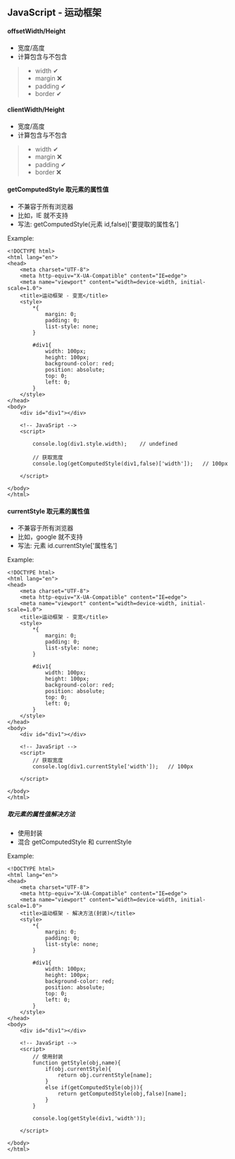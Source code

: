 ## JavaScript - 运动框架

#### offsetWidth/Height
+ 宽度/高度
+ 计算包含与不包含
> + width   ✔
> + margin  ❌
> + padding ✔
> + border  ✔

#### clientWidth/Height
+ 宽度/高度
+ 计算包含与不包含
> + width   ✔
> + margin  ❌
> + padding ✔
> + border  ❌

#### getComputedStyle 取元素的属性值
+ 不兼容于所有浏览器
+ 比如，IE 就不支持
+ 写法: getComputedStyle(元素 id,false)['要提取的属性名']

Example:
```
<!DOCTYPE html>
<html lang="en">
<head>
    <meta charset="UTF-8">
    <meta http-equiv="X-UA-Compatible" content="IE=edge">
    <meta name="viewport" content="width=device-width, initial-scale=1.0">
    <title>运动框架 - 变宽</title>
    <style>
        *{
            margin: 0;
            padding: 0;
            list-style: none;
        }

        #div1{
            width: 100px;
            height: 100px;
            background-color: red;
            position: absolute;
            top: 0;
            left: 0;
        }
    </style>
</head>
<body>
    <div id="div1"></div>

    <!-- JavaSript -->
    <script>

        console.log(div1.style.width);    // undefined

        // 获取宽度
        console.log(getComputedStyle(div1,false)['width']);   // 100px

    </script>
    
</body>
</html>
```


#### currentStyle 取元素的属性值
+ 不兼容于所有浏览器
+ 比如，google 就不支持
+ 写法: 元素 id.currentStyle['属性名']

Example:
```
<!DOCTYPE html>
<html lang="en">
<head>
    <meta charset="UTF-8">
    <meta http-equiv="X-UA-Compatible" content="IE=edge">
    <meta name="viewport" content="width=device-width, initial-scale=1.0">
    <title>运动框架 - 变宽</title>
    <style>
        *{
            margin: 0;
            padding: 0;
            list-style: none;
        }

        #div1{
            width: 100px;
            height: 100px;
            background-color: red;
            position: absolute;
            top: 0;
            left: 0;
        }
    </style>
</head>
<body>
    <div id="div1"></div>

    <!-- JavaSript -->
    <script>
        // 获取宽度
        console.log(div1.currentStyle['width']);   // 100px

    </script>
    
</body>
</html>
```

##### 取元素的属性值解决方法
+ 使用封装
+ 混合 getComputedStyle 和 currentStyle

Example:
```
<!DOCTYPE html>
<html lang="en">
<head>
    <meta charset="UTF-8">
    <meta http-equiv="X-UA-Compatible" content="IE=edge">
    <meta name="viewport" content="width=device-width, initial-scale=1.0">
    <title>运动框架 - 解决方法(封装)</title>
    <style>
        *{
            margin: 0;
            padding: 0;
            list-style: none;
        }

        #div1{
            width: 100px;
            height: 100px;
            background-color: red;
            position: absolute;
            top: 0;
            left: 0;
        }
    </style>
</head>
<body>
    <div id="div1"></div>

    <!-- JavaSript -->
    <script>
        // 使用封装
        function getStyle(obj,name){
            if(obj.currentStyle){
                return obj.currentStyle[name];
            }
            else if(getComputedStyle(obj)){
                return getComputedStyle(obj,false)[name];
            }
        }

        console.log(getStyle(div1,'width'));

    </script>
    
</body>
</html>
```






